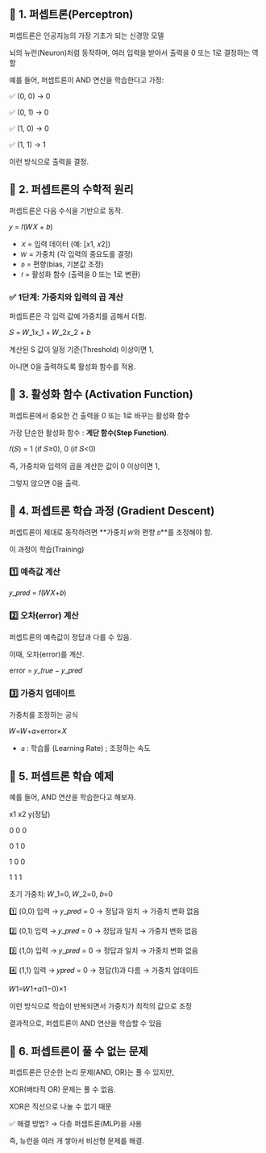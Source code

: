 ## 📌 1. 퍼셉트론(Perceptron)
퍼셉트론은 인공지능의 가장 기초가 되는 신경망 모델

뇌의 뉴런(Neuron)처럼 동작하며, 여러 입력을 받아서 출력을 0 또는 1로 결정하는 역할

예를 들어, 퍼셉트론이 AND 연산을 학습한다고 가정:

✅ (0, 0) → 0

✅ (0, 1) → 0

✅ (1, 0) → 0

✅ (1, 1) → 1

이런 방식으로 출력을 결정.

## 📌 2. 퍼셉트론의 수학적 원리
퍼셉트론은 다음 수식을 기반으로 동작.

𝑦 = 𝑓(𝑊𝑋 + 𝑏)

- `𝑋` = 입력 데이터 (예: [𝑥1, 𝑥2])
- `𝑊` = 가중치 (각 입력의 중요도를 결정)
- `𝑏` = 편향(bias, 기본값 조정)
- `𝑓` = 활성화 함수 (출력을 0 또는 1로 변환)

### ✅ 1단계: 가중치와 입력의 곱 계산
퍼셉트론은 각 입력 값에 가중치를 곱해서 더함.

𝑆 = 𝑊_1𝑥_1 + 𝑊_2𝑥_2 + 𝑏

계산된 S 값이 일정 기준(Threshold) 이상이면 1,

아니면 0을 출력하도록 활성화 함수를 적용.

## 📌 3. 활성화 함수 (Activation Function)
퍼셉트론에서 중요한 건 출력을 0 또는 1로 바꾸는 활성화 함수

가장 단순한 활성화 함수 : **계단 함수(Step Function)**.

𝑓(𝑆) = 1 (if 𝑆≥0), 0 (if 𝑆<0)

즉, 가중치와 입력의 곱을 계산한 값이 0 이상이면 1,

그렇지 않으면 0을 출력.

## 📌 4. 퍼셉트론 학습 과정 (Gradient Descent)
퍼셉트론이 제대로 동작하려면 **가중치 `𝑊`와 편향 `𝑏`**를 조정해야 함.

이 과정이 학습(Training)

### 1️⃣ 예측값 계산
𝑦_𝑝𝑟𝑒𝑑 = 𝑓(𝑊𝑋+𝑏)

### 2️⃣ 오차(error) 계산
퍼셉트론의 예측값이 정답과 다를 수 있음.

이때, 오차(error)를 계산.

error = 𝑦_𝑡𝑟𝑢𝑒 − 𝑦_𝑝𝑟𝑒𝑑

### 3️⃣ 가중치 업데이트
가중치를 조정하는 공식

𝑊=𝑊+𝛼×error×𝑋
- `𝛼` : 학습률 (Learning Rate) ; 조정하는 속도

## 📌 5. 퍼셉트론 학습 예제
예를 들어, AND 연산을 학습한다고 해보자.


x1    	x2    	y(정답)

0    	0     	0

0    	1    	0

1    	0    	0

1    	1   	1

초기 가중치: 𝑊_1=0, 𝑊_2=0, 𝑏=0

1️⃣ (0,0) 입력 → 𝑦_𝑝𝑟𝑒𝑑 = 0 → 정답과 일치 → 가중치 변화 없음

2️⃣ (0,1) 입력 → 𝑦_𝑝𝑟𝑒𝑑 = 0 ​→ 정답과 일치 → 가중치 변화 없음

3️⃣ (1,0) 입력 → 𝑦_𝑝𝑟𝑒𝑑 = 0 → 정답과 일치 → 가중치 변화 없음

4️⃣ (1,1) 입력 → 𝑦𝑝𝑟𝑒𝑑 = 0 → 정답(1)과 다름 → 가중치 업데이트


𝑊1=𝑊1+𝛼(1−0)×1

이런 방식으로 학습이 반복되면서 가중치가 최적의 값으로 조정

결과적으로, 퍼셉트론이 AND 연산을 학습할 수 있음


## 📌 6. 퍼셉트론이 풀 수 없는 문제
퍼셉트론은 단순한 논리 문제(AND, OR)는 풀 수 있지만,

XOR(배타적 OR) 문제는 풀 수 없음.

XOR은 직선으로 나눌 수 없기 때문


✅ 해결 방법? → 다층 퍼셉트론(MLP)을 사용

즉, 뉴런을 여러 개 쌓아서 비선형 문제를 해결.
